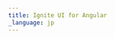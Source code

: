 ```yaml
---
title: Ignite UI for Angular
_language: jp
---
```


<script type="text/javascript">
(function() {
        let HOST = window.location.href;
        window.location.href = HOST + 'components/grids_and_lists.html';
})();
</script>
